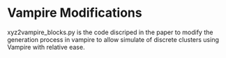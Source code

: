 # Vampire Modifications
xyz2vampire_blocks.py is the code discriped in the paper to modify the generation process in vampire to allow simulate of discrete clusters using Vampire with relative ease.
